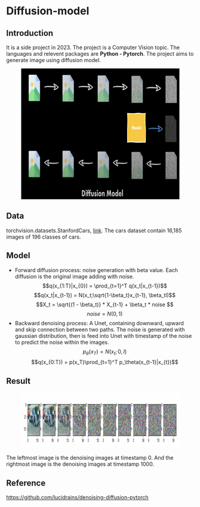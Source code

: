 # Diffusion-model
## Introduction
It is a side project in 2023. The project is a Computer Vision topic. The languages and relevent packages are **Python - Pytorch**. The project aims to generate image using diffusion model. 
<figure>
  <img 
  src="diffusion_process.png" 
  alt="Results of sklearn models" 
  width="600" height="350">
</figure>

## Data
torchvision.datasets.StanfordCars, [link](http://ai.stanford.edu/~jkrause/cars/car_dataset.html). The cars dataset contain 16,185 images of 196 classes of cars. 
## Model
* Forward diffusion process: noise generation with beta value. Each diffusion is the original image adding with noise.
$$q(x_{1:T}|x_{0}) = \prod_{t=1}^T q(x_t|x_{t-1})$$ 
$$q(x_t|x_{t-1}) = N(x_t;\sqrt{1-\beta_t}x_{t-1}, \beta_tI)$$
$$X_t = \sqrt{(1 - \beta_t)} * X_{t-1} + \beta_t * noise $$ 
$$noise = N(0, 1)$$
* Backward denoising process: A Unet, containing downward, upward and skip connection between two paths. The noise is generated with gaussian distribution, then is feed into Unet with timestamp of the noise to predict the noise within the images.
$$p_\theta(x_T) = N(x_t;0, I)$$
$$q(x_{0:T}) = p(x_T)\prod_{t=1}^T p_\theta(x_{t-1}|x_{t})$$ 

## Result
<figure>
  <img 
  src="diffusion_sample_img.png" 
  alt="Results of sklearn models" 
  width="1300" height="150">
</figure>
The leftmost image is the denoising images at timestamp 0. And the rightmost image is the denoising images at timestamp 1000.

## Reference
https://github.com/lucidrains/denoising-diffusion-pytorch
